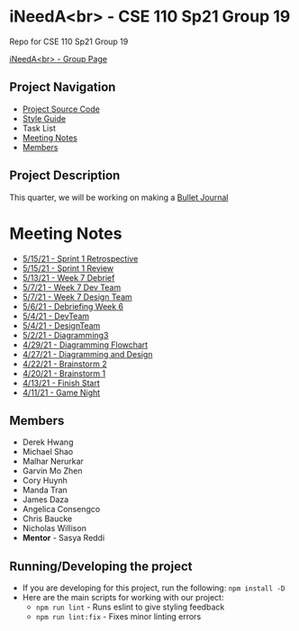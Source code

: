 # iNeedA\<br> - CSE 110 Sp21 Group 19
Repo for CSE 110 Sp21 Group 19
<!--- Change instances of "CSE 110 Sp21 Group 19" to Team Name--->

[iNeedA\<br> - Group Page](admin/team.md)

## Project Navigation
- [Project Source Code](source)
- [Style Guide](specs/style_guide.md)
- Task List
- [Meeting Notes](#meeting-notes)
- [Members](#members)


## Project Description
This quarter, we will be working on making a [Bullet Journal](https://en.wikipedia.org/wiki/Bullet_journal)

# Meeting Notes
- [5/15/21 - Sprint 1 Retrospective](admin/meetings/051521-retrospective.md)
- [5/15/21 - Sprint 1 Review](admin/meetings/051521-sprint-1-review.md)
- [5/13/21 - Week 7 Debrief](admin/meetings/051321-Week_7_Debrief.md)
- [5/7/21 - Week 7 Dev Team](admin/meetings/051121-Week7Dev.md)
- [5/7/21 - Week 7 Design Team](admin/meetings/051121-Week7Design.md)
- [5/6/21 - Debriefing Week 6](admin/meetings/050621-Debriefing_Week_6.md)
- [5/4/21 - DevTeam](admin/meetings/050421-DevTeam.md)
- [5/4/21 - DesignTeam](admin/meetings/0504221-DesignTeam.md)
- [5/2/21 - Diagramming3](admin/meetings/050221-Diagramming3.md)
- [4/29/21 - Diagramming Flowchart](admin/meetings/042921-Diagramming_Flowchart.md)
- [4/27/21 - Diagramming and Design](admin/meetings/042721-Diagramming_And_Design.md)
- [4/22/21 - Brainstorm 2](admin/meetings/042221-Brainstorm-2.md)
- [4/20/21 - Brainstorm 1](/admin/meetings/042021-Brainstorm-1.md)
- [4/13/21 - Finish Start](admin/meetings/041321-finishstart.md)
- [4/11/21 - Game Night](admin/meetings/041121-gamenight.md)

## Members
- Derek Hwang 
- Michael Shao
- Malhar Nerurkar
- Garvin Mo Zhen
- Cory Huynh
- Manda Tran
- James Daza
- Angelica Consengco
- Chris Baucke
- Nicholas Willison
- **Mentor** - Sasya Reddi

## Running/Developing the project
- If you are developing for this project, run the following:
  ```npm install -D```
- Here are the main scripts for working with our project:
  - ```npm run lint``` - Runs eslint to give styling feedback
  - ```npm run lint:fix``` - Fixes minor linting errors

